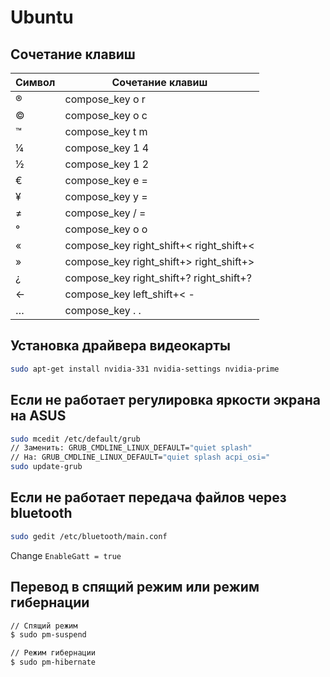 Ubuntu
======

Сочетание клавиш
----------------

| Символ | Сочетание клавиш                        |
|--------|-----------------------------------------|
| ®      | compose_key o r                         |
| ©      | compose_key o c                         |
| ™      | compose_key t m                         |
| ¼      | compose_key 1 4                         |
| ½      | compose_key 1 2                         |
| €      | compose_key e =                         |
| ¥      | compose_key y =                         |
| ≠      | compose_key / =                         |
| °      | compose_key o o                         |
| «      | compose_key right_shift+< right_shift+< |
| »      | compose_key right_shift+> right_shift+> |
| ¿      | compose_key right_shift+? right_shift+? |
| ←      | compose_key left_shift+< -              |
| …      | compose_key . .                         |

Установка драйвера видеокарты
-----------------------------

```bash
sudo apt-get install nvidia-331 nvidia-settings nvidia-prime
```

Если не работает регулировка яркости экрана на ASUS
---------------------------------------------------

```bash
sudo mcedit /etc/default/grub
// Заменить: GRUB_CMDLINE_LINUX_DEFAULT="quiet splash"
// На: GRUB_CMDLINE_LINUX_DEFAULT="quiet splash acpi_osi="
sudo update-grub
```

Если не работает передача файлов через bluetooth
------------------------------------------------

```bash
sudo gedit /etc/bluetooth/main.conf
```

Change `EnableGatt = true`

Перевод в спящий режим или режим гибернации
-------------------------------------------

```bash
// Спящий режим
$ sudo pm-suspend

// Режим гибернации
$ sudo pm-hibernate
```
